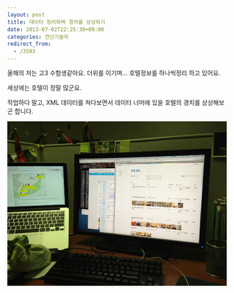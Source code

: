 ```yaml
---
layout: post
title: 데이터 정리하며 경치를 상상하기
date: 2013-07-02T22:25:30+09:00
categories: 전산기술자
redirect_from:
  - /3503
---
```


올해의 저는 고3 수험생같아요. 더위를 이기며... 호텔정보를 하나씩정리 하고 있어요.

세상에는 호텔이 정말 많군요.

작업하다 말고, XML 데이터를 쳐다보면서 데이터 너머에 있을 호텔의 경치를 상상해보곤 합니다.

 

![ ](/assets/media/uploads_2013_07_1004592_10201358713708624_2133289100_n.jpg)
